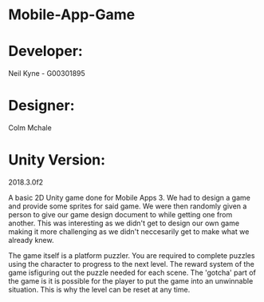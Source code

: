 # Mobile-App-Game

# Developer:
Neil Kyne  - G00301895

# Designer:
Colm Mchale

# Unity Version:
2018.3.0f2

A basic 2D Unity game done for Mobile Apps 3. We had to design a game and provide some sprites for said game. We were then randomly given a person to give our game design document to while getting one from another. This was interesting as we didn't get to design our own game making it more challenging as we didn't neccesarily get to make what we already knew.

The game itself is a platform puzzler. You are required to complete puzzles using the character to progress to the next level. The reward system of the game isfiguring out the puzzle needed for each scene. The 'gotcha' part of the game is it is possible for the player to put the game into an unwinnable situation. This is why the level can be reset at any time.

